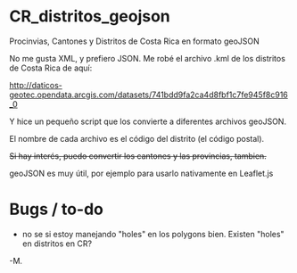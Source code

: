 # CR_distritos_geojson
Procinvias, Cantones y Distritos de Costa Rica en formato geoJSON

No me gusta XML, y prefiero JSON.
Me robé el archivo .kml de los distritos de Costa Rica de aquí:

http://daticos-geotec.opendata.arcgis.com/datasets/741bdd9fa2ca4d8fbf1c7fe945f8c916_0

Y hice un pequeño script que los convierte a diferentes archivos geoJSON.

El nombre de cada archivo es el código del distrito (el código postal).

~~Si hay interés, puedo convertir los cantones y las provincias, tambien.~~

geoJSON es muy útil, por ejemplo para usarlo nativamente en Leaflet.js

# Bugs / to-do
- no se si estoy manejando "holes" en los polygons bien. Existen "holes" en distritos en CR?


-M.
